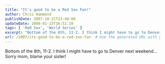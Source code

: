 ```yaml
---
title: "It's good to be a Red Sox Fan!"
author: Chris Hammond
publishDate: 2007-10-21T23:48:00
updateDate: 2008-01-23T16:51:10
tags: [ 'Red Sox', 'World Series' ]
excerpt: "Bottom of the 8th, 11-2. I think I might have to go to Denver next weekend... Sorry mom, blame your..."
url: /2007/its-good-to-be-a-red-sox-fan  # Use the generated URL with year
---
```

Bottom of the 8th, 11-2. I think I might have to go to Denver next weekend... Sorry mom, blame your sister!
